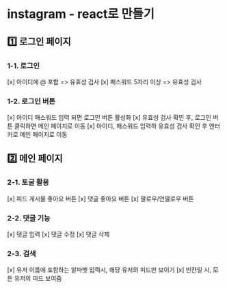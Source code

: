 # instagram - react로 만들기

## 1️⃣ 로그인 페이지

### 1-1. 로그인

[x] 아이디에 @ 포함 => 유효성 검사
[x] 패스워드 5자리 이상 => 유효성 검사

### 1-2. 로그인 버튼

[x] 아이디 패스워드 입력 되면 로그인 버튼 활성화
[x] 유효성 검사 확인 후, 로그인 버튼 클릭하면 메인 페이지로 이동
[x] 아이디, 패스워드 입력하 유효성 검사 확인 후 엔터키로 메인 페이지로 이동

## 2️⃣ 메인 페이지

### 2-1. 토글 활용

[x] 피드 게시물 좋아요 버튼
[x] 댓글 좋아요 버튼
[x] 팔로우/언팔로우 버튼

### 2-2. 댓글 기능

[x] 댓글 입력
[x] 댓글 수정
[x] 댓글 삭제

### 2-3. 검색

[x] 유저 이름에 포함하는 알파벳 입력시, 해당 유저의 피드만 보이기
[x] 빈칸일 시, 모든 유저의 피드 보여줌
